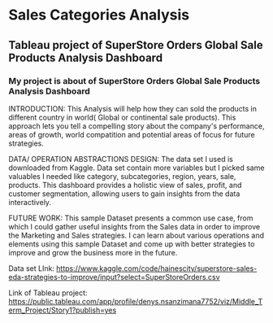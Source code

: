 # Sales Categories Analysis

  ## Tableau project of SuperStore Orders Global Sale Products Analysis Dashboard

### My project is about of SuperStore Orders Global Sale Products Analysis Dashboard


INTRODUCTION: This Analysis will help how they can sold the products in different country in world( Global or continental sale products). 
This approach lets you tell a compelling story about the company's performance, areas of growth, world compatition and potential areas of focus for future strategies.

DATA/ OPERATION ABSTRACTIONS DESIGN: The data set I used is downloaded from Kaggle. Data set contain more variables but I picked same valuables I needed like category, subcategories, region, years, sale, products. 
This dashboard provides a holistic view of sales, profit, and customer segmentation, allowing users to gain insights from the data interactively.

FUTURE WORK:  This sample Dataset presents a common use case, from which I could gather useful insights from the Sales data in order to improve the Marketing and Sales strategies.
I can learn about various operations and elements using this sample Dataset and come up with better strategies to improve and grow the business more in the future.


Data set LInk: https://www.kaggle.com/code/hainescity/superstore-sales-eda-strategies-to-improve/input?select=SuperStoreOrders.csv

Link of Tableau project:
https://public.tableau.com/app/profile/denys.nsanzimana7752/viz/Middle_Term_Project/Story1?publish=yes
